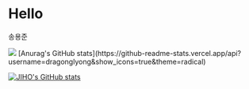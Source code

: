 # Hello

송용준


<img src="https://img.shields.io/badge/MySQL-4479A1?style=plastic&logo=MySQL&logoColor=white"/>
[Anurag's GitHub stats](https://github-readme-stats.vercel.app/api?username=dragonglyong&show_icons=true&theme=radical)

[![JIHO's GitHub stats](https://github-readme-stats.vercel.app/api?username=jiholee0&include_all_commits=true&theme=nord&hide_border=true&count_private=true)](https://github.com/jiholee0/github-readme-stats)
